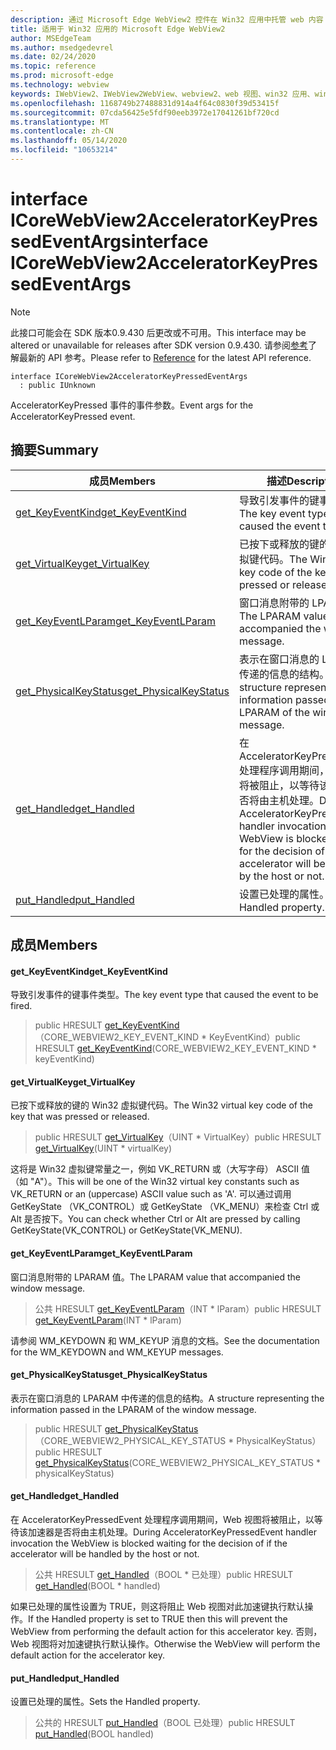 ```yaml
---
description: 通过 Microsoft Edge WebView2 控件在 Win32 应用中托管 web 内容
title: 适用于 Win32 应用的 Microsoft Edge WebView2
author: MSEdgeTeam
ms.author: msedgedevrel
ms.date: 02/24/2020
ms.topic: reference
ms.prod: microsoft-edge
ms.technology: webview
keywords: IWebView2、IWebView2WebView、webview2、web 视图、win32 应用、win32、edge、ICoreWebView2、ICoreWebView2Host、浏览器控件、边缘 html
ms.openlocfilehash: 1168749b27488831d914a4f64c0830f39d53415f
ms.sourcegitcommit: 07cda56425e5fdf90eeb3972e17041261bf720cd
ms.translationtype: MT
ms.contentlocale: zh-CN
ms.lasthandoff: 05/14/2020
ms.locfileid: "10653214"
---
```

# <span data-ttu-id="cfdbf-104">interface ICoreWebView2AcceleratorKeyPressedEventArgs</span><span class="sxs-lookup"><span data-stu-id="cfdbf-104">interface ICoreWebView2AcceleratorKeyPressedEventArgs</span></span> 

> [!NOTE]
> <span data-ttu-id="cfdbf-105">此接口可能会在 SDK 版本0.9.430 后更改或不可用。</span><span class="sxs-lookup"><span data-stu-id="cfdbf-105">This interface may be altered or unavailable for releases after SDK version 0.9.430.</span></span> <span data-ttu-id="cfdbf-106">请参阅[参考](../../../webview2-api-reference.md)了解最新的 API 参考。</span><span class="sxs-lookup"><span data-stu-id="cfdbf-106">Please refer to [Reference](../../../webview2-api-reference.md) for the latest API reference.</span></span>

```
interface ICoreWebView2AcceleratorKeyPressedEventArgs
  : public IUnknown
```

<span data-ttu-id="cfdbf-107">AcceleratorKeyPressed 事件的事件参数。</span><span class="sxs-lookup"><span data-stu-id="cfdbf-107">Event args for the AcceleratorKeyPressed event.</span></span>

## <span data-ttu-id="cfdbf-108">摘要</span><span class="sxs-lookup"><span data-stu-id="cfdbf-108">Summary</span></span>

 <span data-ttu-id="cfdbf-109">成员</span><span class="sxs-lookup"><span data-stu-id="cfdbf-109">Members</span></span>                        | <span data-ttu-id="cfdbf-110">描述</span><span class="sxs-lookup"><span data-stu-id="cfdbf-110">Descriptions</span></span>
--------------------------------|---------------------------------------------
[<span data-ttu-id="cfdbf-111">get_KeyEventKind</span><span class="sxs-lookup"><span data-stu-id="cfdbf-111">get_KeyEventKind</span></span>](#get_keyeventkind) | <span data-ttu-id="cfdbf-112">导致引发事件的键事件类型。</span><span class="sxs-lookup"><span data-stu-id="cfdbf-112">The key event type that caused the event to be fired.</span></span>
[<span data-ttu-id="cfdbf-113">get_VirtualKey</span><span class="sxs-lookup"><span data-stu-id="cfdbf-113">get_VirtualKey</span></span>](#get_virtualkey) | <span data-ttu-id="cfdbf-114">已按下或释放的键的 Win32 虚拟键代码。</span><span class="sxs-lookup"><span data-stu-id="cfdbf-114">The Win32 virtual key code of the key that was pressed or released.</span></span>
[<span data-ttu-id="cfdbf-115">get_KeyEventLParam</span><span class="sxs-lookup"><span data-stu-id="cfdbf-115">get_KeyEventLParam</span></span>](#get_keyeventlparam) | <span data-ttu-id="cfdbf-116">窗口消息附带的 LPARAM 值。</span><span class="sxs-lookup"><span data-stu-id="cfdbf-116">The LPARAM value that accompanied the window message.</span></span>
[<span data-ttu-id="cfdbf-117">get_PhysicalKeyStatus</span><span class="sxs-lookup"><span data-stu-id="cfdbf-117">get_PhysicalKeyStatus</span></span>](#get_physicalkeystatus) | <span data-ttu-id="cfdbf-118">表示在窗口消息的 LPARAM 中传递的信息的结构。</span><span class="sxs-lookup"><span data-stu-id="cfdbf-118">A structure representing the information passed in the LPARAM of the window message.</span></span>
[<span data-ttu-id="cfdbf-119">get_Handled</span><span class="sxs-lookup"><span data-stu-id="cfdbf-119">get_Handled</span></span>](#get_handled) | <span data-ttu-id="cfdbf-120">在 AcceleratorKeyPressedEvent 处理程序调用期间，Web 视图将被阻止，以等待该加速器是否将由主机处理。</span><span class="sxs-lookup"><span data-stu-id="cfdbf-120">During AcceleratorKeyPressedEvent handler invocation the WebView is blocked waiting for the decision of if the accelerator will be handled by the host or not.</span></span>
[<span data-ttu-id="cfdbf-121">put_Handled</span><span class="sxs-lookup"><span data-stu-id="cfdbf-121">put_Handled</span></span>](#put_handled) | <span data-ttu-id="cfdbf-122">设置已处理的属性。</span><span class="sxs-lookup"><span data-stu-id="cfdbf-122">Sets the Handled property.</span></span>

## <span data-ttu-id="cfdbf-123">成员</span><span class="sxs-lookup"><span data-stu-id="cfdbf-123">Members</span></span>

#### <span data-ttu-id="cfdbf-124">get_KeyEventKind</span><span class="sxs-lookup"><span data-stu-id="cfdbf-124">get_KeyEventKind</span></span> 

<span data-ttu-id="cfdbf-125">导致引发事件的键事件类型。</span><span class="sxs-lookup"><span data-stu-id="cfdbf-125">The key event type that caused the event to be fired.</span></span>

> <span data-ttu-id="cfdbf-126">public HRESULT [get_KeyEventKind](#get_keyeventkind)（CORE_WEBVIEW2_KEY_EVENT_KIND \* KeyEventKind）</span><span class="sxs-lookup"><span data-stu-id="cfdbf-126">public HRESULT [get_KeyEventKind](#get_keyeventkind)(CORE_WEBVIEW2_KEY_EVENT_KIND \* keyEventKind)</span></span>

#### <span data-ttu-id="cfdbf-127">get_VirtualKey</span><span class="sxs-lookup"><span data-stu-id="cfdbf-127">get_VirtualKey</span></span> 

<span data-ttu-id="cfdbf-128">已按下或释放的键的 Win32 虚拟键代码。</span><span class="sxs-lookup"><span data-stu-id="cfdbf-128">The Win32 virtual key code of the key that was pressed or released.</span></span>

> <span data-ttu-id="cfdbf-129">public HRESULT [get_VirtualKey](#get_virtualkey)（UINT \* VirtualKey）</span><span class="sxs-lookup"><span data-stu-id="cfdbf-129">public HRESULT [get_VirtualKey](#get_virtualkey)(UINT \* virtualKey)</span></span>

<span data-ttu-id="cfdbf-130">这将是 Win32 虚拟键常量之一，例如 VK_RETURN 或（大写字母） ASCII 值（如 "A"）。</span><span class="sxs-lookup"><span data-stu-id="cfdbf-130">This will be one of the Win32 virtual key constants such as VK_RETURN or an (uppercase) ASCII value such as 'A'.</span></span> <span data-ttu-id="cfdbf-131">可以通过调用 GetKeyState （VK_CONTROL）或 GetKeyState （VK_MENU）来检查 Ctrl 或 Alt 是否按下。</span><span class="sxs-lookup"><span data-stu-id="cfdbf-131">You can check whether Ctrl or Alt are pressed by calling GetKeyState(VK_CONTROL) or GetKeyState(VK_MENU).</span></span>

#### <span data-ttu-id="cfdbf-132">get_KeyEventLParam</span><span class="sxs-lookup"><span data-stu-id="cfdbf-132">get_KeyEventLParam</span></span> 

<span data-ttu-id="cfdbf-133">窗口消息附带的 LPARAM 值。</span><span class="sxs-lookup"><span data-stu-id="cfdbf-133">The LPARAM value that accompanied the window message.</span></span>

> <span data-ttu-id="cfdbf-134">公共 HRESULT [get_KeyEventLParam](#get_keyeventlparam)（INT \* lParam）</span><span class="sxs-lookup"><span data-stu-id="cfdbf-134">public HRESULT [get_KeyEventLParam](#get_keyeventlparam)(INT \* lParam)</span></span>

<span data-ttu-id="cfdbf-135">请参阅 WM_KEYDOWN 和 WM_KEYUP 消息的文档。</span><span class="sxs-lookup"><span data-stu-id="cfdbf-135">See the documentation for the WM_KEYDOWN and WM_KEYUP messages.</span></span>

#### <span data-ttu-id="cfdbf-136">get_PhysicalKeyStatus</span><span class="sxs-lookup"><span data-stu-id="cfdbf-136">get_PhysicalKeyStatus</span></span> 

<span data-ttu-id="cfdbf-137">表示在窗口消息的 LPARAM 中传递的信息的结构。</span><span class="sxs-lookup"><span data-stu-id="cfdbf-137">A structure representing the information passed in the LPARAM of the window message.</span></span>

> <span data-ttu-id="cfdbf-138">public HRESULT [get_PhysicalKeyStatus](#get_physicalkeystatus)（CORE_WEBVIEW2_PHYSICAL_KEY_STATUS \* PhysicalKeyStatus）</span><span class="sxs-lookup"><span data-stu-id="cfdbf-138">public HRESULT [get_PhysicalKeyStatus](#get_physicalkeystatus)(CORE_WEBVIEW2_PHYSICAL_KEY_STATUS \* physicalKeyStatus)</span></span>

#### <span data-ttu-id="cfdbf-139">get_Handled</span><span class="sxs-lookup"><span data-stu-id="cfdbf-139">get_Handled</span></span> 

<span data-ttu-id="cfdbf-140">在 AcceleratorKeyPressedEvent 处理程序调用期间，Web 视图将被阻止，以等待该加速器是否将由主机处理。</span><span class="sxs-lookup"><span data-stu-id="cfdbf-140">During AcceleratorKeyPressedEvent handler invocation the WebView is blocked waiting for the decision of if the accelerator will be handled by the host or not.</span></span>

> <span data-ttu-id="cfdbf-141">公共 HRESULT [get_Handled](#get_handled)（BOOL \* 已处理）</span><span class="sxs-lookup"><span data-stu-id="cfdbf-141">public HRESULT [get_Handled](#get_handled)(BOOL \* handled)</span></span>

<span data-ttu-id="cfdbf-142">如果已处理的属性设置为 TRUE，则这将阻止 Web 视图对此加速键执行默认操作。</span><span class="sxs-lookup"><span data-stu-id="cfdbf-142">If the Handled property is set to TRUE then this will prevent the WebView from performing the default action for this accelerator key.</span></span> <span data-ttu-id="cfdbf-143">否则，Web 视图将对加速键执行默认操作。</span><span class="sxs-lookup"><span data-stu-id="cfdbf-143">Otherwise the WebView will perform the default action for the accelerator key.</span></span>

#### <span data-ttu-id="cfdbf-144">put_Handled</span><span class="sxs-lookup"><span data-stu-id="cfdbf-144">put_Handled</span></span> 

<span data-ttu-id="cfdbf-145">设置已处理的属性。</span><span class="sxs-lookup"><span data-stu-id="cfdbf-145">Sets the Handled property.</span></span>

> <span data-ttu-id="cfdbf-146">公共的 HRESULT [put_Handled](#put_handled)（BOOL 已处理）</span><span class="sxs-lookup"><span data-stu-id="cfdbf-146">public HRESULT [put_Handled](#put_handled)(BOOL handled)</span></span>

